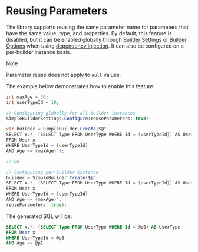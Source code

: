 # Reusing Parameters

The library supports reusing the same parameter name for parameters that have the same value, type, and properties. By default, this feature is disabled, but it can be enabled globally through [Builder Settings](../configuration/builder-settings.md) or [Builder Options](../configuration/dependency-injection.md#configuring-builder-options) when using [dependency injection](../configuration/dependency-injection.md). It can also be configured on a per-builder instance basis.

> [!NOTE]
> Parameter reuse does not apply to `null` values.

The example below demonstrates how to enable this feature:

```csharp
int maxAge = 30;
int userTypeId = 10;

// Configuring globally for all builder instances
SimpleBuilderSettings.Configure(reuseParameters: true);

var builder = SimpleBuilder.Create($@"
SELECT x.*, (SELECT Type FROM UserType WHERE Id = {userTypeId}) AS UserType
FROM User x
WHERE UserTypeId = {userTypeId}
AND Age <= {maxAge}");

// OR

// Configuring per-builder instance
builder = SimpleBuilder.Create($@"
SELECT x.*, (SELECT Type FROM UserType WHERE Id = {userTypeId}) AS UserType
FROM User x
WHERE UserTypeId = {userTypeId}
AND Age <= {maxAge}",
reuseParameters: true);
```

The generated SQL will be:

```sql
SELECT x.*, (SELECT Type FROM UserType WHERE Id = @p0) AS UserType
FROM User x
WHERE UserTypeId = @p0
AND Age <= @p1
```
